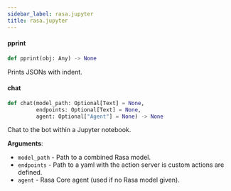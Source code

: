 ```yaml
---
sidebar_label: rasa.jupyter
title: rasa.jupyter
---
```

#### pprint

```python
def pprint(obj: Any) -> None
```

Prints JSONs with indent.

#### chat

```python
def chat(model_path: Optional[Text] = None,
         endpoints: Optional[Text] = None,
         agent: Optional["Agent"] = None) -> None
```

Chat to the bot within a Jupyter notebook.

**Arguments**:

- `model_path` - Path to a combined Rasa model.
- `endpoints` - Path to a yaml with the action server is custom actions are defined.
- `agent` - Rasa Core agent (used if no Rasa model given).

